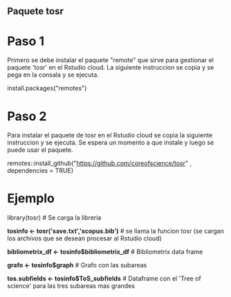 ## Paquete tosr 

# Paso 1
Primero se debe instalar el paquete "remote" que sirve para gestionar el paquete 'tosr' en el Rstudio cloud. La siguiente instruccion se copia y se pega en la consala y se ejecuta. 

install.packages("remotes")

# Paso 2
Para instalar el paquete de tosr en el Rstudio cloud se copia la siguiente instruccion y se ejecuta. Se espera un momento a que instale y luego se puede usar el paquete.  

remotes::install_github("https://github.com/coreofscience/tosr" , dependencies = TRUE)

# Ejemplo
library(tosr)                                   # Se carga la libreria 


**tosinfo <- tosr('save.txt','scopus.bib')**     # se llama la funcion tosr (se cargan los archivos que se desean procesar al Rstudio cloud)

**bibliometrix_df <- tosinfo$bibliometrix_df**   # Bibliometrix data frame 


**grafo           <- tosinfo$graph**             # Grafo con las subareas 


**tos.subfields   <- tosinfo$ToS_subfields**     # Dataframe con el 'Tree of science' para las tres subareas mas grandes  
